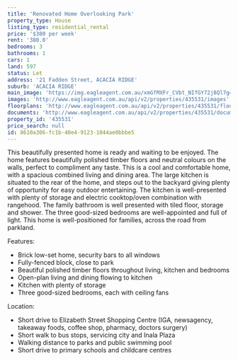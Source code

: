 ```yaml
---
title: 'Renovated Home Overlooking Park'
property_type: House
listing_type: residential_rental
price: '$380 per week'
rent: '380.0'
bedrooms: 3
bathrooms: 1
cars: 1
land: 597
status: Let
address: '21 Fadden Street, ACACIA RIDGE'
suburb: 'ACACIA RIDGE'
main_image: 'https://img.eagleagent.com.au/xmGfMXFr_CVbt_NIfGY72j8Ql7g=/1280x854/smart/https://s3-us-west-2.amazonaws.com/eagleagent-orig/images/6825305/424084390-image-M.jpg'
images: 'http://www.eagleagent.com.au/api/v2/properties/435531/images'
floorplans: 'http://www.eagleagent.com.au/api/v2/properties/435531/floorplans'
documents: 'http://www.eagleagent.com.au/api/v2/properties/435531/documents'
property_id: '435531'
price_search: null
id: 8610a306-fc1b-40e4-9123-1044ae0bbbe5
---
```

This beautifully presented home is ready and waiting to be enjoyed. The home features beautifully polished timber floors and neutral colours on the walls, perfect to compliment any taste. This is a cool and comfortable home, with a spacious combined living and dining area. The large kitchen is situated to the rear of the home, and steps out to the backyard giving plenty of opportunity for easy outdoor entertaining. The kitchen is well-presented with plenty of storage and electric cooktop/oven combination with rangehood. The family bathroom is well presented with tiled floor, storage and shower. The three good-sized bedrooms are well-appointed and full of light. This home is well-positioned for families, across the road from parkland.

Features:

*  Brick low-set home, security bars to all windows
*  Fully-fenced block, close to park
*  Beautiful polished timber floors throughout living, kitchen and bedrooms
*  Open-plan living and dining flowing to kitchen
*  Kitchen with plenty of storage
*  Three good-sized bedrooms, each with ceiling fans

Location:

*  Short drive to Elizabeth Street Shopping Centre (IGA, newsagency, takeaway foods, coffee shop, pharmacy, doctors surgery)
*  Short walk to bus stops, servicing city and Inala Plaza
*  Walking distance to parks and public swimming pool
*  Short drive to primary schools and childcare centres